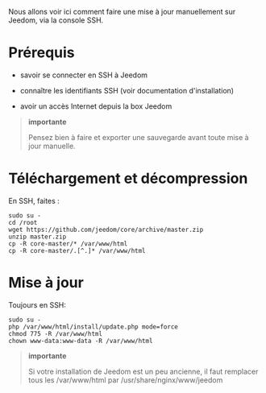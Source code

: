 Nous allons voir ici comment faire une mise à jour manuellement sur
Jeedom, via la console SSH.

Prérequis 
=========

-   savoir se connecter en SSH à Jeedom

-   connaître les identifiants SSH (voir documentation d'installation)

-   avoir un accès Internet depuis la box Jeedom

> **importante**
>
> Pensez bien à faire et exporter une sauvegarde avant toute mise à jour
> manuelle.

Téléchargement et décompression 
===============================

En SSH, faites :

    sudo su -
    cd /root
    wget https://github.com/jeedom/core/archive/master.zip
    unzip master.zip
    cp -R core-master/* /var/www/html
    cp -R core-master/.[^.]* /var/www/html

Mise à jour 
===========

Toujours en SSH:

    sudo su -
    php /var/www/html/install/update.php mode=force
    chmod 775 -R /var/www/html
    chown www-data:www-data -R /var/www/html

> **importante**
>
> Si votre installation de Jeedom est un peu ancienne, il faut remplacer
> tous les /var/www/html par /usr/share/nginx/www/jeedom

